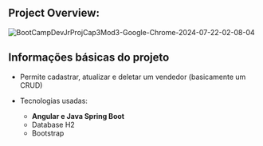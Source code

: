 ## Project Overview:

![BootCampDevJrProjCap3Mod3-Google-Chrome-2024-07-22-02-08-04](https://github.com/user-attachments/assets/4d1aeb3f-bb10-42e2-a092-df5887d896ee)


## Informações básicas do projeto

- Permite cadastrar, atualizar e deletar um vendedor (basicamente um CRUD)

- Tecnologias usadas:
  - **Angular e Java Spring Boot**
  - Database H2
  - Bootstrap
